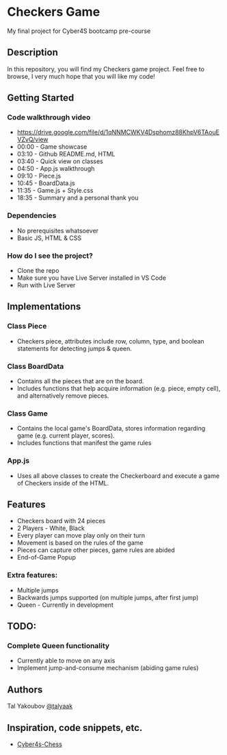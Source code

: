 # Checkers Game

My final project for Cyber4S bootcamp pre-course 

## Description

In this repository, you will find my Checkers game project. 
Feel free to browse, I very much hope that you will like my code!

## Getting Started

### Code walkthrough video
* https://drive.google.com/file/d/1qNNMCWKV4Dsphomz88KhpV6TAouEVZvQ/view
* 00:00 - Game showcase
* 03:10 - Github README.md, HTML
* 03:40 - Quick view on classes
* 04:50 - App.js walkthrough
* 09:10 - Piece.js
* 10:45 - BoardData.js
* 11:35 - Game.js + Style.css
* 18:35 - Summary and a personal thank you

### Dependencies

* No prerequisites whatsoever
* Basic JS, HTML & CSS

### How do I see the project?

* Clone the repo
* Make sure you have Live Server installed in VS Code
* Run with Live Server

## Implementations

### Class Piece
* Checkers piece, attributes include row, column, type, and boolean statements for detecting jumps & queen.

### Class BoardData
* Contains all the pieces that are on the board. 
* Includes functions that help acquire information (e.g. piece, empty cell), and alternatively remove pieces.

### Class Game
* Contains the local game's BoardData, stores information regarding game (e.g. current player, scores). 
* Includes functions that manifest the game rules

### App.js
* Uses all above classes to create the Checkerboard and execute a game of Checkers inside of the HTML.

## Features
* Checkers board with 24 pieces
* 2 Players - White, Black
* Every player can move play only on their turn
* Movement is based on the rules of the game
* Pieces can capture other pieces, game rules are abided
* End-of-Game Popup

### Extra features:
* Multiple jumps
* Backwards jumps supported (on multiple jumps, after first jump)
* Queen - Currently in development

## TODO:
### Complete Queen functionality 
* Currently able to move on any axis
* Implement jump-and-consume mechanism (abiding game rules)

## Authors

Tal Yakoubov
[@talyaak](https://github.com/talyaak/)

## Inspiration, code snippets, etc.
* [Cyber4s-Chess](https://github.com/talyaak/Cyber4S)
